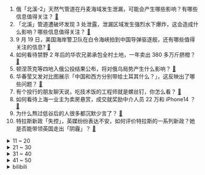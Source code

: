 1. 俄「北溪-2」天然气管道在丹麦海域发生泄漏，可能会产生哪些影响？有哪些信息值得关注？ [:link:](https://www.zhihu.com/question/555876473)
2. 「北溪」管道遭破坏发现 3 处泄露，泄漏区域发生强烈水下爆炸，这会造成什么影响？哪些信息值得关注？ [:link:](https://www.zhihu.com/question/555941937)
3. 9 月 19 日，美国海岸警卫队在白令海峡拍到中国导弹驱逐舰，还有哪些值得关注的信息? [:link:](https://www.zhihu.com/question/555890694)
4. 如何看待禁野 2 年后的华农兄弟承包全村土地，一年卖出 380 多万斤脐橙？ [:link:](https://www.zhihu.com/question/555728412)
5. 顿涅茨克等四地入俄公投结果公布，将对俄乌局势产生什么影响？ [:link:](https://www.zhihu.com/question/555976713)
6. 华春莹又发对比图展示「中国和西方分别带给土耳其什么？」，这反映出了哪些问题？ [:link:](https://www.zhihu.com/question/555781683)
7. 有个投行的朋友聊天说，吃技术饭的工程师就是螺丝钉，你怎么看？ [:link:](https://www.zhihu.com/question/440620770)
8. 如何看待上海一业主为卖房悬赏，成交就奖励中介人员 22 万和 iPhone14 ？ [:link:](https://www.zhihu.com/question/555878544)
9. 为什么熬过低谷后的人很多都沉默少言了？ [:link:](https://www.zhihu.com/question/521456695)
10. 特拉斯新政「失控」，英媒纷纷表达不安，如何评价特拉斯的一系列新政？她是否能带领英国走出「阴霾」？ [:link:](https://www.zhihu.com/question/555954981)
<details>
<summary>11 ~ 20</summary>

11. 微信新增「退群保留聊天记录功能」，在工作生活中将起到哪些作用？ [:link:](https://www.zhihu.com/question/555888351)
12. 如何评价腾讯最新手游《狩猎时刻》？ [:link:](https://www.zhihu.com/question/473492138)
13. 为什么上海地铁英文提示词中把「路」译为「Road」而南京地铁是「Lu」？ [:link:](https://www.zhihu.com/question/545255479)
14. 1 只蟑螂 1 年可繁衍出 1000 万只蟑螂，蟑螂繁殖速度为何如此快？家里有蟑螂该怎么办？ [:link:](https://www.zhihu.com/question/555846991)
15. 赵云在蜀国没有得到重用的原因是什么？ [:link:](https://www.zhihu.com/question/553685521)
16. 内蒙古自治区呼和浩特经济技术开发区党工委原书记李建平案一审被判死刑，哪些信息值得关注？ [:link:](https://www.zhihu.com/question/555947580)
17. 一种新水果诞生，中国科学家历时 15 年培养出「脆蜜」，是龙眼+荔枝的后代，这一成就具有哪些意义？ [:link:](https://www.zhihu.com/question/550203685)
18. 瑞典媒体称「北溪」天气管道泄漏区域发生强烈的水下爆炸，具体情况如何？可能造成哪些影响？ [:link:](https://www.zhihu.com/question/555959307)
19. 如果遭遇瘟疫，一家五口开着SUV逃进深山，车上带什么能支撑5年？ [:link:](https://www.zhihu.com/question/548726567)
20. 上海一男子救女童却被骂「手放得不对」，如何看待此事引发的争议？ [:link:](https://www.zhihu.com/question/555748035)
</details>
<details>
<summary>21 ~ 30</summary>

21. 昆明两天发现 23 例阳性，7 万余人被赋黄码，传播源头尚未查清，具体情况如何？ [:link:](https://www.zhihu.com/question/555889062)
22. 外交部回应美国前国务卿蓬佩奥窜访台湾，称「其反华拙劣行径旨在捞取个人政治私利」，哪些信息值得关注？ [:link:](https://www.zhihu.com/question/555945054)
23. 贾跃亭率合伙人公司「重组 FF 董事会」，再获 1 亿美元融资，如何看待此事件？ [:link:](https://www.zhihu.com/question/555862738)
24. 如果预知丧尸末日，别墅地下室，高层顶楼，远洋帆船，哪个好？ [:link:](https://www.zhihu.com/question/548876103)
25. 我是电脑小白，刚高考完买了人生中第一台笔记本电脑，我需要做什么? [:link:](https://www.zhihu.com/question/537680647)
26. 如果你有能随时掏出八百元的超能力，你会怎么使用？ [:link:](https://www.zhihu.com/question/520832942)
27. 大学生用肯德基平台优惠券漏洞获利 20 万，以诈骗罪获刑，起到哪些警示作用？ [:link:](https://www.zhihu.com/question/555845502)
28. 为什么西方的牛排文化中「既无偶数成熟度，又无奇数成熟度」？有哪些文化内因与细节值得关注？ [:link:](https://www.zhihu.com/question/554059853)
29. 为什么江浙一带的农村有很多自建的像别墅一样的房子，东北却几乎看不到，以土地来看，东北不是更充裕吗？ [:link:](https://www.zhihu.com/question/535240656)
30. 河南女子流产 5 次分手后被要求返还 12 万，如何看待该事件？ [:link:](https://www.zhihu.com/question/555747104)
</details>
<details>
<summary>31 ~ 40</summary>

31. 教育部介绍，2021 年全国拥有大学文化程度人口超 2.18 亿，这一数据意味着什么？ [:link:](https://www.zhihu.com/question/555899413)
32. 如何评价 2022 款 pico 4 vr 一体机？ [:link:](https://www.zhihu.com/question/553460576)
33. 情绪价值对女生真的很重要吗？ [:link:](https://www.zhihu.com/question/294951830)
34. 嵌入式和 Java 走哪条路? [:link:](https://www.zhihu.com/question/545999752)
35. 汉王10月12日要开新品开发布会了？这次发布会有哪些值得期待的地方？ [:link:](https://www.zhihu.com/question/555933268)
36. 温江的哪一点让你很喜欢？ [:link:](https://www.zhihu.com/question/555666493)
37. 高三拼尽全力有机会考一本吗？ [:link:](https://www.zhihu.com/question/554805604)
38. 成都适龄女孩可免费接种国产二价 HPV 疫苗，此举将带来哪些积极影响？ [:link:](https://www.zhihu.com/question/555744456)
39. 《底线》「翻拍」江歌案，当事人刘鑫控诉，如何看待其声明？《底线》真的侵权了吗？ [:link:](https://www.zhihu.com/question/555957168)
40. 梅德韦杰夫称俄罗斯有权在需要时使用核武器，这透露了哪些信息？ [:link:](https://www.zhihu.com/question/555904275)
</details>
<details>
<summary>41 ~ 50</summary>

41. 俄杜马明确部分动员令下达后应征入伍人员可暂停还贷或降息还贷，对其家属予以照顾，如何看待这一举措？ [:link:](https://www.zhihu.com/question/555959301)
42. 《原神》中的妮露作为一个舞娘，一个文艺工作者，拥有高战斗力是否合理？ [:link:](https://www.zhihu.com/question/555588526)
43. 国务院明确个人养老金可税前扣除 12000 元，领取收入实际税负由 7.5% 降为 3%，有哪些意义？ [:link:](https://www.zhihu.com/question/555959290)
44. 莫斯科交易所指数 5 年来首次收于 2000 点以下，这透露出哪些信息？受哪些因素导致？ [:link:](https://www.zhihu.com/question/555805781)
45. 杭州一居民楼发生火灾因「出门没拔手机充电线」，预防电气火灾有哪些方面值得注意？ [:link:](https://www.zhihu.com/question/555603044)
46. 如何评价  9 月 27 日的 PICO 4 新品发布会，是否具备成为 VR 爆品的潜质？ [:link:](https://www.zhihu.com/question/555873847)
47. 如何看待美国造出了 0.7nm 光刻机，精度远高于 EUV 光刻系统？ [:link:](https://www.zhihu.com/question/555883257)
48. 油混、增程两种不同的混动技术，两者对比谁更有优势？ [:link:](https://www.zhihu.com/question/555907884)
49. 男子酒吧调戏隔桌女孩，男老板 2 次劝阻不成愤怒掀桌，警方回应会去核实处理，目前事件调查情况如何？ [:link:](https://www.zhihu.com/question/555899862)
50. 2000 多元的 VR 设备是否已进入大众消费时代？ [:link:](https://www.zhihu.com/question/555874131)
</details><details>
<summary>bilibili</summary>

1. 作弊大师（2） [:link:](//www.bilibili.com/video/BV1wY4y1K7ZE)
2. 穷人是假的？农村人不可能长这样？我要用100个农民实证反驳【100个农民故事01】 [:link:](//www.bilibili.com/video/BV1M841147UT)
3. 救了全车人，却救不了人性！ [:link:](//www.bilibili.com/video/BV1Ge4y1r7Eg)
4. 【原神生日会】如果突然想起我 [:link:](//www.bilibili.com/video/BV1tG4y1B7xU)
5. 什么是朋友？他说... [:link:](//www.bilibili.com/video/BV1ee4y167Kp)
6. 《原神》角色演示-「赛诺：诛罪的引导」 [:link:](//www.bilibili.com/video/BV1U14y1h7UE)
7. 只需5步的中式面点，有多难做！ [:link:](//www.bilibili.com/video/BV1e24y1R7mB)
8. 【医案寻踪】你喝的水健康吗？I 一个流传20年的资本骗局 [:link:](//www.bilibili.com/video/BV1H84114719)
9. 因为没给领导开美颜，我被开了 [:link:](//www.bilibili.com/video/BV1LP411n7Rp)
10. 【原神】四只凯瑟琳鼓掌，可喜可贺可喜可贺 [:link:](//www.bilibili.com/video/BV1A14y1a7tv)
<details>
<summary>11 ~ 20</summary>

11. 二氧化碳加氢制汽油，中科院重大科研突破 [:link:](//www.bilibili.com/video/BV1NV4y1T74K)
12. 陷入无限循环的旋律！周五猜歌中文特辑来了！ [:link:](//www.bilibili.com/video/BV1Ae4y1C75q)
13. 我们就像上个礼拜一样从网上买了一些玩具... [:link:](//www.bilibili.com/video/BV1aB4y1J7nK)
14. 【原神生日会】尘光 [:link:](//www.bilibili.com/video/BV1Ae4y1b7fA)
15. 烦死了，到底该先睡还是先吃呀！！？ [:link:](//www.bilibili.com/video/BV1fW4y1v7RH)
16. 广东顺德. 国英炖品店  厨子探店¥118 [:link:](//www.bilibili.com/video/BV1dV4y1K7GC)
17. 今天开通业务，共享舔狗 [:link:](//www.bilibili.com/video/BV1tW4y1Y7jQ)
18. 耗时5天，熬了3个通宵，我给老虎戴上了狮子的帽子，这是老虎醒狮酥 [:link:](//www.bilibili.com/video/BV13V4y1T7Zj)
19. 【崩坏3】琪亚娜的VLOG  |  周年庆典现场直击！ [:link:](//www.bilibili.com/video/BV1kY4y1N7iy)
20. TheShy来了全剪了！！！ [:link:](//www.bilibili.com/video/BV1Kd4y1z7X1)
</details>
<details>
<summary>21 ~ 30</summary>

21. 蝙蝠侠: 想爸妈了！(开挖） [:link:](//www.bilibili.com/video/BV1kd4y1M7S7)
22. 躲得越快 本王越爱 [:link:](//www.bilibili.com/video/BV1YB4y1J7an)
23. 好久没有看过这么刺激的故事了！！ [:link:](//www.bilibili.com/video/BV1yG411g7df)
24. 虽强但贵！🅰🅼🅳 🆁🆈🆉🅴🅽 7000系列锐龙 7950X 7900X 7700X 7600X 首发测试 [:link:](//www.bilibili.com/video/BV19e411K7LG)
25. 【原神生日会】Epoch Winter——寒冰纪元 [:link:](//www.bilibili.com/video/BV1U14y1Y7WV)
26. 【水果猎人】有人说我恰烂钱？28的妮娜皇后卖288！ [:link:](//www.bilibili.com/video/BV1Yg411e7oU)
27. 爱发脾气暴躁的你，心里那股怒火压不住的你，心里受委屈，郁闷的你，一起来做做就能给你一个好心情。 [:link:](//www.bilibili.com/video/BV1kB4y1E7BF)
28. 新概念探店，这家火锅店居然...【第二期】 [:link:](//www.bilibili.com/video/BV1E841147TF)
29. 村干部小姐姐被迫营业，她真的太高了！ [:link:](//www.bilibili.com/video/BV18W4y1Y7gv)
30. 求求你们别再去假须弥了！是兄弟就来我这个真须弥！ [:link:](//www.bilibili.com/video/BV1Kt4y1P7Zy)
</details>
<details>
<summary>31 ~ 40</summary>

31. 手法专业！还好我命不该绝！ [:link:](//www.bilibili.com/video/BV1Kg411e7Cj)
32. 挂机也能1打5的套路！ 设计师：这就把吸血删了！【有点骚东西】 [:link:](//www.bilibili.com/video/BV1Ve4y1r7ix)
33. 【原神生日会】爆燃！特效炸裂！提 瓦 特 世 界 杯！ [:link:](//www.bilibili.com/video/BV1Qe411M7Qr)
34. 以后就是我的未婚妻啦！ [:link:](//www.bilibili.com/video/BV12V4y1T7hZ)
35. 【暗の入驻】大家好！我是演员青柳尊哉！请多多关照！ [:link:](//www.bilibili.com/video/BV1dP411J7zM)
36. 【STN快报6.5季07】丧尽天良，8万玩家竟然一起殴打大公司保安！ [:link:](//www.bilibili.com/video/BV1nB4y1J77U)
37. 企业级理解 [:link:](//www.bilibili.com/video/BV1t8411b7GJ)
38. 这些不是全国统一的吗？ [:link:](//www.bilibili.com/video/BV19N4y1N7Yj)
39. 锐龙7000深度评测：强，但还不够强... [:link:](//www.bilibili.com/video/BV1Qe411K7Vs)
40. 我改造舍友的一天 [:link:](//www.bilibili.com/video/BV1324y1o7SJ)
</details>
<details>
<summary>41 ~ 50</summary>

41. 小学生便当不重样 [:link:](//www.bilibili.com/video/BV1tG4y1B7ih)
42. 放生竹鼠后的华农兄弟：承包全村土地 一年卖出380多万斤橙子 [:link:](//www.bilibili.com/video/BV1JV4y1T7SS)
43. 你放不开的样子，好像一支全新的毛笔… [:link:](//www.bilibili.com/video/BV1Gg411m7Qy)
44. 我们结婚了！！！找到老婆了！！！ [:link:](//www.bilibili.com/video/BV1Hg411e7P3)
45. 这才是硬核开放世界修仙游戏该有的玩法！ [:link:](//www.bilibili.com/video/BV158411b7ki)
46. 喀秋莎集束子母弹！【C4快乐阴人流#33】 [:link:](//www.bilibili.com/video/BV1V24y1R7nt)
47. 【凤凰传奇农家乐】自己动手 白吃白喝 [:link:](//www.bilibili.com/video/BV11Y4y1N7ML)
48. 今天有剧组的明星来到销冠的店里选衣服，看潇洒和销冠会碰出怎样的火花！ [:link:](//www.bilibili.com/video/BV1ct4y1w7hZ)
49. 当你感觉一个男人对你很克制 [:link:](//www.bilibili.com/video/BV1Xd4y1M7AD)
50. 我哥：你嫂子长得像生日蛋糕？ [:link:](//www.bilibili.com/video/BV1ie411M7Z6)
</details>
<details>
<summary>51 ~ 60</summary>

51. G2：入围赛还得我教你打！ [:link:](//www.bilibili.com/video/BV1FT411M7KT)
52. 想不想吃烤馕、刚出锅的烤馕 [:link:](//www.bilibili.com/video/BV12N4y1K74m)
53. 哎，姜还是老的辣 [:link:](//www.bilibili.com/video/BV1gY4y1K7TK)
54. “治愈神曲《For You》，无法超越的绝美画面!！” [:link:](//www.bilibili.com/video/BV1CV4y1K7RU)
55. 第109个好汉？高俅上山竟气死林冲？书里并没有！《水浒传》P40 [:link:](//www.bilibili.com/video/BV1qD4y117VC)
56. 对不起B站，我现在只想活下去 [:link:](//www.bilibili.com/video/BV1nt4y1P7YD)
57. 连环整活！亲完女友后突然在她面前单膝跪下…她竟然慌了？ [:link:](//www.bilibili.com/video/BV1cT411M7hP)
58. 20年前开中国跑车 妹妹都上车！ [:link:](//www.bilibili.com/video/BV1De411K7Bf)
59. 上海竟有这么便宜的西餐！十几元就能吃到撑？小伙直呼血赚…… [:link:](//www.bilibili.com/video/BV1A24y1o7pF)
60. 不要什么都学啊！小黑！ [:link:](//www.bilibili.com/video/BV1QG4y1s7z9)
</details>
<details>
<summary>61 ~ 70</summary>

61. 【原神生日会】20天，29种剪纸材料，2500张照片，我们让二次元纸片人复活了？ [:link:](//www.bilibili.com/video/BV1d14y1h7Ww)
62. 动物体型最大能长多大？为什么不能无限增长？【奇怪的知识】 [:link:](//www.bilibili.com/video/BV17T411T79H)
63. 【原神生日会】开场动画-旅途不完结！ [:link:](//www.bilibili.com/video/BV15e4y1C7cs)
64. 当代便衣警察的业务范围已经这么广了吗？ [:link:](//www.bilibili.com/video/BV12d4y1M7Bb)
65. 兑现承诺，十万赞当众跳坤舞 [:link:](//www.bilibili.com/video/BV1vD4y1i75X)
66. 卧槽...让你二创！不是让你创死观众啊喂！ [:link:](//www.bilibili.com/video/BV1Me4y1C7SZ)
67. “动漫给予了我们从未有过的人生” [:link:](//www.bilibili.com/video/BV1HN4y1K7o4)
68. 鸡哥三人组开路（都 多 余 了！） [:link:](//www.bilibili.com/video/BV1Vt4y1P7gP)
69. 大 清 第 一 杠 精 [:link:](//www.bilibili.com/video/BV1K24y1R7bu)
70. 免费健身还有利息拿？食不食油饼？【慧小媛】 [:link:](//www.bilibili.com/video/BV1ce4y1B7WS)
</details>
<details>
<summary>71 ~ 80</summary>

71. 非必要不恋爱 [:link:](//www.bilibili.com/video/BV1HT411T73E)
72. 【半佛】读不进外国名著？很正常。 [:link:](//www.bilibili.com/video/BV1qd4y1M7Rz)
73. 当多年未见的发小成为了电竞选手！会发生什么趣事儿？ [:link:](//www.bilibili.com/video/BV1md4y1M7nB)
74. 【原神生日会】丘 鸣 山 车 神 🏍 [:link:](//www.bilibili.com/video/BV1sN4y1K7VK)
75. 吃你”朋友“，还让你一起吃！ 孩子的宠物，怎么变成道菜！ [:link:](//www.bilibili.com/video/BV1be4y1b7Cg)
76. 学做鸡腿的一百种神仙吃法之《手把鸡腿》 [:link:](//www.bilibili.com/video/BV17g411m7mk)
77. 圆梦童年!挑战3W元通关美食大战老鼠！#7 [:link:](//www.bilibili.com/video/BV1M24y1R7kY)
78. “辩论赛的每一段结辩都是作文素材” [:link:](//www.bilibili.com/video/BV1rG411g7Xn)
79. 某瓣评分9.4被忽略的日剧，关于母爱，很那个，都给我哭…… [:link:](//www.bilibili.com/video/BV1wd4y1u7DF)
80. 非常时期的骑行变成了逃难，又住进了桥底，有种家的感觉 [:link:](//www.bilibili.com/video/BV1ee411K7uL)
</details>
<details>
<summary>81 ~ 90</summary>

81. 准备送给小侄子的礼物，突然就不想送了… [:link:](//www.bilibili.com/video/BV1yY4y1N7nQ)
82. 美国全新人种被曝光？外网传出可怕视频 [:link:](//www.bilibili.com/video/BV1f14y1h74j)
83. 顶级女仆健身了 [:link:](//www.bilibili.com/video/BV1pg411e7ET)
84. Netflix科幻美剧《三体》首曝特辑，2023年上线！权游编剧2DB打造 [:link:](//www.bilibili.com/video/BV1Be411K7ih)
85. 郭晓婷采访，看得人心惊胆战…… [:link:](//www.bilibili.com/video/BV1Xe4y1k7vD)
86. 躲闪摇是什么梗【梗指南】 [:link:](//www.bilibili.com/video/BV1xB4y1773J)
87. 又一被中国人吹捧的网红跌下神坛：醒醒吧，别再被糊弄了 [:link:](//www.bilibili.com/video/BV1aY4y1N7pN)
88. 老板：今天的员工很有干劲呢！（跑 [:link:](//www.bilibili.com/video/BV1KY4y1K79k)
89. 让你一次爽个够！终极吐槽《东八区的先生们》 [:link:](//www.bilibili.com/video/BV17W4y1v7Ji)
90. “没有人愿意给她买那个阴森娃娃，但酷小姨给她买了” [:link:](//www.bilibili.com/video/BV1ve4y1b7hZ)
</details>
<details>
<summary>91 ~ 100</summary>

91. “我曾经，也想艳丽地长大” [:link:](//www.bilibili.com/video/BV1yB4y1J73k)
92. 弈星-滕王阁序新皮肤CG动画首发！阁以文传，一序千年 [:link:](//www.bilibili.com/video/BV1PT411M7kV)
93. 待在好班和差班的区别 [:link:](//www.bilibili.com/video/BV1mB4y1J7qP)
94. 这皮蛋瘦肉粥看着行嘿 [:link:](//www.bilibili.com/video/BV1KW4y1i7yd)
95. 2022「夏日回响」原神同人二创音乐会 [:link:](//www.bilibili.com/video/BV1q841147KM)
96. 【原神生日会】无想的一团🍡 [:link:](//www.bilibili.com/video/BV16V4y1K7b1)
97. 《时空中的绘旅人》全新周年版本「诸界归一」PV首曝：诸界相融，你是唯一 [:link:](//www.bilibili.com/video/BV1Pg411e7f7)
98. 【司仪的专访】|   Doinb畅谈赛场内外的故事 [:link:](//www.bilibili.com/video/BV1sP411n7Jf)
99. 上班路上看到了一个阿姨在跳舞？！ [:link:](//www.bilibili.com/video/BV1j24y1R79Y)
100. 只用一把鱼竿来获得空岛？ 怎么想都不可以吧.. 我的世界 [:link:](//www.bilibili.com/video/BV1vg41127do)
</details></details>
